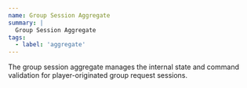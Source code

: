 ```yaml
---
name: Group Session Aggregate
summary: |
  Group Session Aggregate
tags:
  - label: 'aggregate' 
---
```


The group session aggregate manages the internal state and command validation for player-originated group request sessions.

<Mermaid />